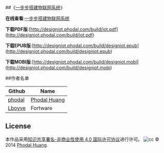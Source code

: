 
##《[一步步搭建物联网系统](http://designiot.phodal.com/)》

**在线查看**:[一步步搭建物联网系统](http://designiot.phodal.com/)

**下载PDF版**:[http://designiot.phodal.com/build/iot.pdf] (http://designiot.phodal.com/build/iot.pdf)

**下载EPUB版**:[http://designiot.phodal.com/build/designiot.epub] (http://designiot.phodal.com/build/designiot.epub)

**下载MOBI版**:[http://designiot.phodal.com/build/designiot.mobi] (http://designiot.phodal.com/build/designiot.mobi)

##作者名单 

Github | Name
|--------| ---------|
[phodal](https://github.com/phodal) |[Phodal Huang](http://www.phodal.com)
[Lboyve](https://github.com/Lboyve) | Fortware

## License

本作品采用[知识共享署名-非商业性使用 4.0 国际许可协议](http://creativecommons.org/licenses/by-nc/4.0/)进行许可。
![cc](https://i.creativecommons.org/l/by-nc/4.0/88x31.png)
© 2014 [Phodal Huang](http://www.phodal.com). 

